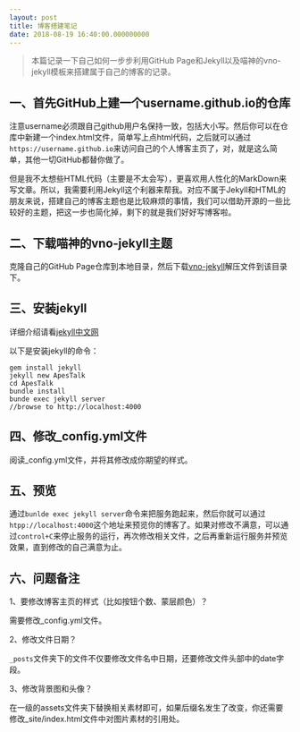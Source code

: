 ```yaml
---
layout: post
title: 博客搭建笔记
date: 2018-08-19 16:40:00.000000000
---
```


> 本篇记录一下自己如何一步步利用GitHub Page和Jekyll以及喵神的vno-jekyll模板来搭建属于自己的博客的记录。

## 一、首先GitHub上建一个username.github.io的仓库

注意username必须跟自己github用户名保持一致，包括大小写。然后你可以在仓库中新建一个index.html文件，简单写上点html代码，之后就可以通过``https://username.github.io``来访问自己的个人博客主页了，对，就是这么简单，其他一切GitHub都替你做了。

但是我不太想些HTML代码（主要是不太会写），更喜欢用人性化的MarkDown来写文章。所以，我需要利用Jekyll这个利器来帮我。对应不属于Jekyll和HTML的朋友来说，搭建自己的博客主题也是比较麻烦的事情，我们可以借助开源的一些比较好的主题，把这一步也简化掉，剩下的就是我们好好写博客啦。

## 二、下载喵神的vno-jekyll主题

克隆自己的GitHub Page仓库到本地目录，然后下载[vno-jekyll](https://github.com/onevcat/vno-jekyll)解压文件到该目录下。

## 三、安装jekyll

详细介绍请看[jekyll中文网](http://jekyllcn.com/)

以下是安装jekyll的命令：

```
gem install jekyll
jekyll new ApesTalk
cd ApesTalk
bundle install
bunde exec jekyll server
//browse to http://localhost:4000
```

## 四、修改_config.yml文件

阅读_config.yml文件，并将其修改成你期望的样式。

## 五、预览

通过``bunlde exec jekyll server``命令来把服务跑起来，然后你就可以通过``htpp://localhost:4000``这个地址来预览你的博客了。如果对修改不满意，可以通过``control+C``来停止服务的运行，再次修改相关文件，之后再重新运行服务并预览效果，直到修改的自己满意为止。


## 六、问题备注

1、要修改博客主页的样式（比如按钮个数、蒙层颜色）？

需要修改_config.yml文件。

2、修改文件日期？

``_posts``文件夹下的文件不仅要修改文件名中日期，还要修改文件头部中的date字段。


3、修改背景图和头像？

在一级的assets文件夹下替换相关素材即可，如果后缀名发生了改变，你还需要修改_site/index.html文件中对图片素材的引用处。


